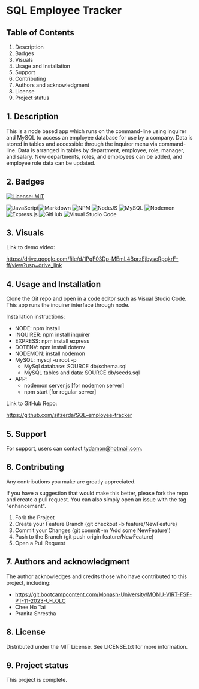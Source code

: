 # SQL Employee Tracker

## Table of Contents

1. Description
2. Badges
3. Visuals
4. Usage and Installation
5. Support
6. Contributing 
7. Authors and acknowledgment
8. License
9. Project status

## 1. Description

This is a node based app which runs on the command-line using inquirer and MySQL to access an employee database for use by a company. Data is stored in tables and accessible through the inquirer menu via command-line. Data is arranged in tables by department, employee, role, manager, and salary. New departments, roles, and employees can be added, and employee role data can be updated.

## 2. Badges

[![License: MIT](https://img.shields.io/badge/License-MIT-yellow.svg)](https://opensource.org/licenses/MIT)

![JavaScript](https://img.shields.io/badge/javascript-%23323330.svg?style=for-the-badge&logo=javascript&logoColor=%23F7DF1E)![Markdown](https://img.shields.io/badge/markdown-%23000000.svg?style=for-the-badge&logo=markdown&logoColor=white) ![NPM](https://img.shields.io/badge/NPM-%23CB3837.svg?style=for-the-badge&logo=npm&logoColor=white) ![NodeJS](https://img.shields.io/badge/node.js-6DA55F?style=for-the-badge&logo=node.js&logoColor=white) ![MySQL](https://img.shields.io/badge/mysql-%2300f.svg?style=for-the-badge&logo=mysql&logoColor=white) ![Nodemon](https://img.shields.io/badge/NODEMON-%23323330.svg?style=for-the-badge&logo=nodemon&logoColor=%BBDEAD) ![Express.js](https://img.shields.io/badge/express.js-%23404d59.svg?style=for-the-badge&logo=express&logoColor=%2361DAFB) ![GitHub](https://img.shields.io/badge/github-%23121011.svg?style=for-the-badge&logo=github&logoColor=white) ![Visual Studio Code](https://img.shields.io/badge/Visual%20Studio%20Code-0078d7.svg?style=for-the-badge&logo=visual-studio-code&logoColor=white)

## 3. Visuals

Link to demo video:

https://drive.google.com/file/d/1PgF03Dp-MEmL4BprzEjbyscRpgkrF-ff/view?usp=drive_link

## 4. Usage and Installation

Clone the Git repo and open in a code editor such as Visual Studio Code. This app runs the inquirer interface through node. 

Installation instructions:

- NODE: npm install
- INQUIRER: npm install inquirer
- EXPRESS: npm install express
- DOTENV: npm install dotenv
- NODEMON: install nodemon
- MySQL: mysql -u root -p
    - MySql database: SOURCE db/schema.sql
    - MySQL tables and data: SOURCE db/seeds.sql
- APP: 
    * nodemon server.js [for nodemon server] 
    * npm start [for regular server]

Link to GitHub Repo:

https://github.com/sifzerda/SQL-employee-tracker

## 5. Support

For support, users can contact tydamon@hotmail.com.

## 6. Contributing

Any contributions you make are greatly appreciated.

If you have a suggestion that would make this better, please fork the repo and create a pull request. You can also simply open an issue with the tag "enhancement". 
1.	Fork the Project
2.	Create your Feature Branch (git checkout -b feature/NewFeature)
3.	Commit your Changes (git commit -m 'Add some NewFeature')
4.	Push to the Branch (git push origin feature/NewFeature)
5.	Open a Pull Request

## 7. Authors and acknowledgment

The author acknowledges and credits those who have contributed to this project, including:
*	https://git.bootcampcontent.com/Monash-University/MONU-VIRT-FSF-PT-11-2023-U-LOLC
*	Chee Ho Tai
*	Pranita Shrestha

## 8. License

Distributed under the MIT License. See LICENSE.txt for more information.

## 9. Project status

This project is complete.
